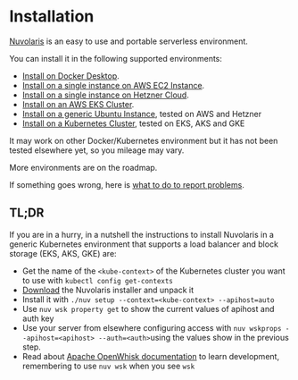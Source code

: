 # Installation

[Nuvolaris](https://www.nuvolaris.io) is an easy to use and portable serverless environment. 

You can install it in the following supported environments:

- [Install on Docker Desktop](install-docker-desktop/index.md).
- [Install on a single instance on AWS EC2 Instance](Install_AWS_EC2.md).
- [Install on a single instance on Hetzner Cloud](Install_Hetzner_Cloud.md).
- [Install on an AWS EKS Cluster](Install_AWS_EKS.md).
- [Install on a generic Ubuntu Instance](Install_Ubuntu.md), tested on AWS and Hetzner
- [Install on a Kubernetes Cluster](Install_Kubernetes.md), tested on EKS, AKS and GKE

It may work on other Docker/Kubernetes environment but it has not been tested elsewhere yet, so you mileage may vary. 

More environments are on the roadmap.

If something goes wrong, here is [what to do to report problems](Troubleshooting.md).

## TL;DR

If you are in a hurry, in a nutshell the instructions to install Nuvolaris in a generic Kubernetes environment that supports a load balancer and block storage (EKS, AKS, GKE) are:

- Get the name of the `<kube-context>` of the Kubernetes cluster you want to use with `kubectl config get-contexts`
- [Download](https://github.com/nuvolaris/nuvolaris/releases) the Nuvolaris installer and unpack it
- Install it with  `./nuv setup --context=<kube-context> --apihost=auto`
- Use `nuv wsk property get` to show the current values of apihost and auth key
- Use your server from elsewhere configuring access with `nuv wskprops --apihost=<apihost> --auth=<auth>`using the values show in the previous step.
- Read about [Apache OpenWhisk documentation](https://openwhisk.apache.org/documentation.html) to learn development, remembering to use `nuv wsk` when you see `wsk`


